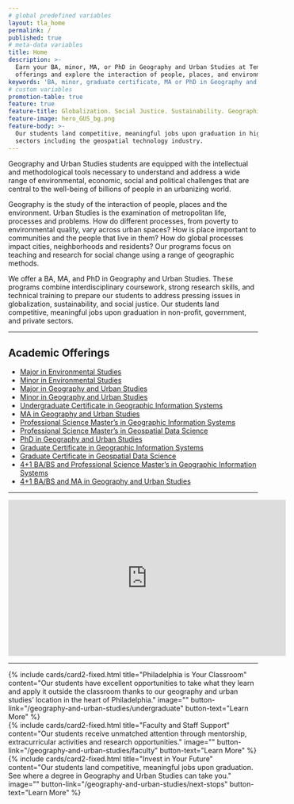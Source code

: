 ```yaml
---
# global predefined variables
layout: tla_home
permalink: /
published: true
# meta-data variables
title: Home
description: >-
  Earn your BA, minor, MA, or PhD in Geography and Urban Studies at Temple University. View our academic
  offerings and explore the interaction of people, places, and environment at the College of Liberal Arts.
keywords: 'BA, minor, graduate certificate, MA or PhD in Geography and Urban Studies, GIS certificate, academic offerings'
# custom variables
promotion-table: true
feature: true
feature-title: Globalization. Social Justice. Sustainability. Geographic Methods.
feature-image: hero_GUS_bg.png
feature-body: >-
  Our students land competitive, meaningful jobs upon graduation in high-growth
  sectors including the geospatial technology industry.
---
```

Geography and Urban Studies students are equipped with the intellectual and methodological tools necessary to understand and address a wide range of environmental, economic, social and political challenges that are central to the well-being of billions of people in an urbanizing world.

Geography is the study of the interaction of people, places and the environment. Urban Studies is the examination of metropolitan life, processes and problems. How do different processes, from poverty to environmental quality, vary across urban spaces? How is place important to communities and the people that live in them? How do global processes impact cities, neighborhoods and residents? Our programs focus on teaching and research for social change using a range of geographic methods.

We offer a BA, MA, and PhD in Geography and Urban Studies. These programs combine interdisciplinary coursework, strong research skills, and technical training to prepare our students to address pressing issues in globalization, sustainability, and social justice.  Our students land competitive, meaningful jobs upon graduation in non-profit, government, and private sectors.

___

## Academic Offerings
- [Major in Environmental Studies](https://www.temple.edu/academics/degree-programs/environmental-studies-major-la-enst-ba)
- [Minor in Environmental Studies](https://www.temple.edu/academics/degree-programs/environmental-studies-major-la-enst-ba)
- [Major in Geography and Urban Studies](https://www.temple.edu/academics/degree-programs/geography-and-urban-studies-major-la-gus-ba)
- [Minor in Geography and Urban Studies](https://bulletin.temple.edu/undergraduate/liberal-arts/geography-urban-studies/minor-geography-urban-studies/)
- [Undergraduate Certificate in Geographic Information Systems](https://www.temple.edu/academics/degree-programs/geographic-information-systems-certificate-undergraduate-la-gis-cert)
- [MA in Geography and Urban Studies](https://www.temple.edu/academics/degree-programs/geography-and-urban-studies-ma-la-gus-ma)
- [Professional Science Master’s in Geographic Information Systems](https://www.temple.edu/academics/degree-programs/geographic-information-systems-psm-la-gis-psm)
- [Professional Science Master’s in Geospatial Data Science](https://www.temple.edu/academics/degree-programs/geospatial-data-science-psm-la-gsds-psm) 
- [PhD in Geography and Urban Studies](https://www.temple.edu/academics/degree-programs/geography-and-urban-studies-phd-la-gus-phd)
- [Graduate Certificate in Geographic Information Systems](https://www.temple.edu/academics/degree-programs/geographic-information-systems-certificate-graduate-la-gis-grad)
- [Graduate Certificate in Geospatial Data Science](https://www.temple.edu/academics/degree-programs/geospatial-data-science-certificate-graduate-la-gsds-grad)
- [4+1 BA/BS and Professional Science Master’s in Geographic Information Systems](/geography-and-urban-studies/undergraduate#accelerated-degree-offerings-41)
- [4+1 BA/BS and MA in Geography and Urban Studies](/geography-and-urban-studies/undergraduate#accelerated-degree-offerings-41)

___

<div class="container video-container">
  <iframe width="560" height="315" src="https://www.youtube.com/embed/RzkIIPAYRoY" frameborder="0" allow="autoplay; encrypted-media" allowfullscreen></iframe>
</div>

___

<div class="row row-wide">
  <div class="col m12 l4">{% include cards/card2-fixed.html
    title="Philadelphia is Your Classroom"
    content="Our students have excellent opportunities to take what they learn and apply it outside the classroom thanks to our geography and urban studies’ location in the heart of Philadelphia."
    image=""
    button-link="/geography-and-urban-studies/undergraduate"
    button-text="Learn More" %}
  </div>
  <div class="row row-wide">
    <div class="col m12 l4">{% include cards/card2-fixed.html
      title="Faculty and Staff Support"
      content="Our students receive unmatched attention through mentorship, extracurricular activities and research opportunities."
      image=""
      button-link="/geography-and-urban-studies/faculty"
      button-text="Learn More" %}
    </div>
    <div class="row row-wide">
      <div class="col m12 l4">{% include cards/card2-fixed.html
        title="Invest in Your Future"
        content="Our students land competitive, meaningful jobs upon graduation. See where a degree in Geography and Urban Studies can
        take you."
        image=""
        button-link="/geography-and-urban-studies/next-stops"
        button-text="Learn More" %}
      </div>
</div>
